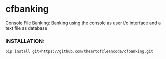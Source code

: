 # cfbanking
Console File Banking: Banking using the console as user i/o interface and a text file as database

### **INSTALLATION:**

```
pip install git+https://github.com/theartofcleancode/cfbanking.git
```